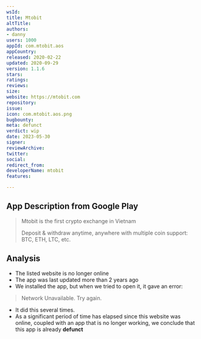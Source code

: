```yaml
---
wsId: 
title: Mtobit
altTitle: 
authors:
- danny 
users: 1000
appId: com.mtobit.aos
appCountry: 
released: 2020-02-22
updated: 2020-09-29
version: 1.1.6
stars: 
ratings: 
reviews: 
size: 
website: https://mtobit.com
repository: 
issue: 
icon: com.mtobit.aos.png
bugbounty: 
meta: defunct
verdict: wip
date: 2023-05-30
signer: 
reviewArchive: 
twitter: 
social: 
redirect_from: 
developerName: mtobit
features: 

---
```


## App Description from Google Play 

> Mtobit is the first crypto exchange in Vietnam
>
> Deposit & withdraw anytime, anywhere with multiple coin support: BTC, ETH, LTC, etc.

## Analysis 

- The listed website is no longer online 
- The app was last updated more than 2 years ago 
- We installed the app, but when we tried to open it, it gave an error:

> Network Unavailable. Try again. 

- It did this several times. 
- As a significant period of time has elapsed since this website was online, coupled with an app that is no longer working, we conclude that this app is already **defunct**

